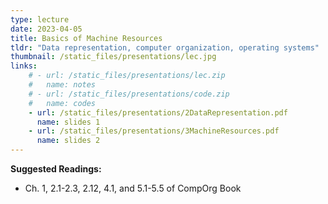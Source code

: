 ```yaml
---
type: lecture
date: 2023-04-05
title: Basics of Machine Resources
tldr: "Data representation, computer organization, operating systems"
thumbnail: /static_files/presentations/lec.jpg
links: 
    # - url: /static_files/presentations/lec.zip
    #   name: notes
    # - url: /static_files/presentations/code.zip
    #   name: codes
    - url: /static_files/presentations/2DataRepresentation.pdf
      name: slides 1
    - url: /static_files/presentations/3MachineResources.pdf
      name: slides 2
---
```

**Suggested Readings:**
- Ch. 1, 2.1-2.3, 2.12, 4.1, and 5.1-5.5 of CompOrg Book

